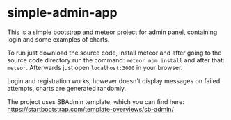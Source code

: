 # simple-admin-app
This is a simple bootstrap and meteor project for admin panel, containing login and some examples of charts.

To run just download the source code, install meteor and after going to the source code directory run the command: `meteor npm install` and after that: `meteor`. Afterwards just open `localhost:3000` in your browser.

Login and registration works, however doesn't display messages on failed attempts, charts are generated randomly.

The project uses SBAdmin template, which you can find here: https://startbootstrap.com/template-overviews/sb-admin/
